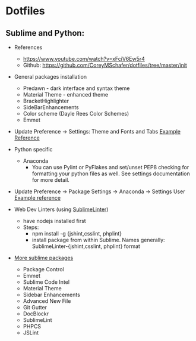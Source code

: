 # Dotfiles

## Sublime and Python:
- References
    - https://www.youtube.com/watch?v=xFciV6Ew5r4
    - Github: https://github.com/CoreyMSchafer/dotfiles/tree/master/init
- General packages installation
    - Predawn - dark interface and syntax theme 
    - Material Theme - enhanced theme
    - BracketHighlighter
    - SideBarEnhancements
    - Color scheme (Dayle Rees Color Schemes)
    - Emmet
- Update Preference -> Settings: Theme and Fonts and Tabs [Example Reference](https://github.com/CoreyMSchafer/dotfiles/blob/master/init/Preferences.sublime-settings)
- Python specific
    - Anaconda
        - You can use Pylint or PyFlakes and set/unset PEP8 checking for formatting your python files as well. See settings documentation for more detail.
- Update Preference -> Package Settings -> Anaconda -> Settings User [Example reference](https://github.com/CoreyMSchafer/dotfiles/blob/master/init/Anaconda.sublime-settings)

- Web Dev Linters (using [SublimeLinter](https://github.com/SublimeLinter))
    - have nodejs installed first
    - Steps:
        - npm install -g {jshint,csslint, phplint}
        - install package from within Sublime. Names generally: SublimeLinter-{jshint,csslint, phplint} format

- [More sublime packages](https://www.youtube.com/watch?v=oHmPrjSzmwU)
    - Package Control
    - Emmet
    - Sublime Code Intel
    - Material Theme
    - Sidebar Enhancements
    - Advanced New File
    - Git Gutter
    - DocBlockr
    - SublimeLint
    - PHPCS
    - JSLint



